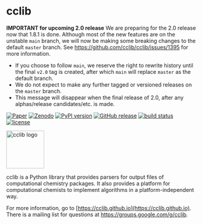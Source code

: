 # cclib

**IMPORTANT for upcoming 2.0 release** We are preparing for the 2.0 release now that 1.8.1 is done.
Although most of the new features are on the unstable `main` branch, we will now be making some breaking changes to the default `master` branch.
See https://github.com/cclib/cclib/issues/1395 for more information.

- If you choose to follow `main`, we reserve the right to rewrite history until the final `v2.0` tag is created, after which `main` will replace `master` as the default branch.
- We do not expect to make any further tagged or versioned releases on the `master` branch.
- This message will disappear when the final release of 2.0, after any alphas/release candidates/etc. is made.

[![Paper](https://img.shields.io/badge/Paper-10.1063/5.0216778-blue)](https://doi.org/10.1063/5.0216778)
[![Zenodo](https://zenodo.org/badge/DOI/10.5281/zenodo.8280878.svg)](https://doi.org/10.5281/zenodo.8280878)
[![PyPI version](http://img.shields.io/pypi/v/cclib.svg?style=flat)](https://pypi.python.org/pypi/cclib)
[![GitHub release](https://img.shields.io/github/release/cclib/cclib.svg?style=flat)](https://github.com/cclib/cclib/releases)
[![build status](https://github.com/cclib/cclib/actions/workflows/ci.yml/badge.svg?branch=master)](https://github.com/cclib/cclib/actions/workflows/ci.yml)
[![license](http://img.shields.io/badge/license-BSD-blue.svg?style=flat)](https://github.com/cclib/cclib/blob/master/LICENSE)

<img src="./logo.png" alt="cclib logo" width="100" />

cclib is a Python library that provides parsers for output files of computational chemistry packages. It also provides a platform for computational chemists to implement algorithms in a platform-independent way.

For more information, go to [https://cclib.github.io](https://cclib.github.io). There is a mailing list for questions at https://groups.google.com/g/cclib.
